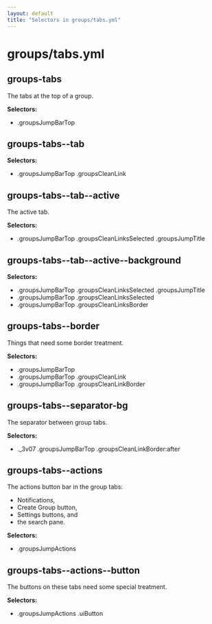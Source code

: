 ```yaml
---
layout: default
title: "Selectors in groups/tabs.yml"
---
```


# groups/tabs.yml



## groups-tabs


The tabs at the top of a group.


__Selectors:__

 * .groupsJumpBarTop



## groups-tabs--tab

__Selectors:__

 * .groupsJumpBarTop .groupsCleanLink



## groups-tabs--tab--active

The active tab.

__Selectors:__

 * .groupsJumpBarTop .groupsCleanLinksSelected .groupsJumpTitle



## groups-tabs--tab--active--background

__Selectors:__

 * .groupsJumpBarTop .groupsCleanLinksSelected .groupsJumpTitle
 * .groupsJumpBarTop .groupsCleanLinksSelected
 * .groupsJumpBarTop .groupsCleanLinksBorder



## groups-tabs--border

Things that need some border treatment.

__Selectors:__

 * .groupsJumpBarTop
 * .groupsJumpBarTop .groupsCleanLink
 * .groupsJumpBarTop .groupsCleanLinkBorder



## groups-tabs--separator-bg


The separator between group tabs.


__Selectors:__

 * .\_3v07 .groupsJumpBarTop .groupsCleanLinkBorder:after



## groups-tabs--actions


The actions button bar in the group tabs:

 * Notifications,
 * Create Group button,
 * Settings buttons, and
 * the search pane.


__Selectors:__

 * .groupsJumpActions



## groups-tabs--actions--button

The buttons on these tabs need some special treatment.

__Selectors:__

 * .groupsJumpActions .uiButton

